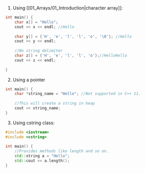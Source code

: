 1. Using [[01_Arrays/01_Introduction|character array]]:
```cpp
int main() {  
    char x[] = "Hello";  
    cout << x << endl; //Hello  
  
    char y[] = {'H', 'e', 'l', 'l', 'o', '\0'}; //Hello  
    cout << y << endl;  
  
    //No string delimiter  
    char z[] = {'H', 'e', 'l', 'l', 'o'};//HelloHello  
    cout << z << endl;  
  
}
```

2.  Using a pointer
```cpp
int main() {  
    char *string_name = "Hello"; //Not supported in C++ 11.  
  
    //This will create a string in heap    
    cout << string_name;  
}
```

3. Using cstring class:
```cpp
#include <iostream>  
#include <cstring>  
  
int main() {  
	//Provides methods like length and so on.
    std::string a = "Hello";  
    std::cout << a.length();  
}
```
